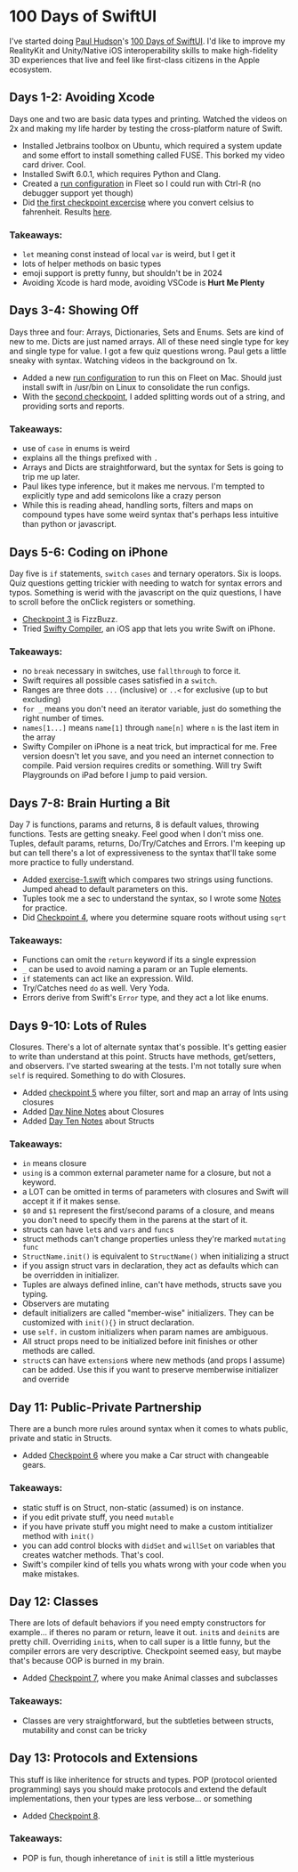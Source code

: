 # 100 Days of SwiftUI

I've started doing [Paul Hudson](https://x.com/twostraws)'s [100 Days of SwiftUI](https://www.hackingwithswift.com/100/swiftui). I'd like to improve my RealityKit and Unity/Native iOS interoperability skills to make high-fidelity 3D experiences that live and feel like first-class citizens in the Apple ecosystem.

## Days 1-2: Avoiding Xcode
Days one and two are basic data types and printing. Watched the videos on 2x and making my life harder by testing the cross-platform nature of Swift.
- Installed Jetbrains toolbox on Ubuntu, which required a system update and some effort to install something called FUSE. This borked my video card driver. Cool.
- Installed Swift 6.0.1, which requires Python and Clang.
- Created a [run configuration](.fleet/run.json) in Fleet so I could run with Ctrl-R (no debugger support yet though)
- Did [the first checkpoint excercise](https://www.hackingwithswift.com/quick-start/beginners/checkpoint-1) where you convert celsius to fahrenheit. Results [here](checkpoint-1.swift).

### Takeaways:
- `let` meaning const instead of local `var` is weird, but I get it
- lots of helper methods on basic types
- emoji support is pretty funny, but shouldn't be in 2024
- Avoiding Xcode is hard mode, avoiding VSCode is **Hurt Me Plenty**

## Days 3-4: Showing Off

Days three and four: Arrays, Dictionaries, Sets and Enums. Sets are kind of new to me. Dicts are just named arrays. All of these need single type for key and single type for value. I got a few quiz questions wrong. Paul gets a little sneaky with syntax. Watching videos in the background on 1x.

- Added a new [run configuration](.fleet/run.json) to run this on Fleet on Mac. Should just install swift in /usr/bin on Linux to consolidate the run configs.
- With the [second checkpoint](checkpoint-2.swift), I added splitting words out of a string, and providing sorts and reports.

### Takeaways:
- use of `case` in enums is weird
- explains all the things prefixed with `.`
- Arrays and Dicts are straightforward, but the syntax for Sets is going to trip me up later.
- Paul likes type inference, but it makes me nervous. I'm tempted to explicitly type and add semicolons like a crazy person
- While this is reading ahead, handling sorts, filters and maps on compound types have some weird syntax that's perhaps less intuitive than python or javascript.

## Days 5-6: Coding on iPhone

Day five is `if` statements, `switch` `cases` and ternary operators. Six is loops. Quiz questions getting trickier with needing to watch for syntax errors and typos. Something is werid with the javascript on the quiz questions, I have to scroll before the onClick registers or something.

- [Checkpoint 3](checkpoint-3.swift)  is FizzBuzz.
- Tried [Swifty Compiler](https://apps.apple.com/us/app/swifty-compiler/id1544749600), an iOS app that lets you write Swift on iPhone.

### Takeaways:
- no `break` necessary in switches, use `fallthrough` to force it.
- Swift requires all possible cases satisfied in a `switch`.
- Ranges are three dots `...` (inclusive) or `..<` for exclusive (up to but excluding)
- `for _` means you don't need an iterator variable, just do something the right number of times.
- `names[1...]` means `name[1]` through `name[n]` where `n` is the last item in the array
- Swifty Compiler on iPhone is a neat trick, but impractical for me. Free version doesn't let you save, and you need an internet connection to compile. Paid version requires credits or something. Will try Swift Playgrounds on iPad before I jump to paid version.

## Days 7-8: Brain Hurting a Bit

Day 7 is functions, params and returns, 8 is default values, throwing functions. Tests are getting sneaky. Feel good when I don't miss one. Tuples, default params, returns, Do/Try/Catches and Errors. I'm keeping up but can tell there's a lot of expressiveness to the syntax that'll take some more practice to fully understand.

- Added [exercise-1.swift](exercise-1.swift) which compares two strings using functions. Jumped ahead to default parameters on this.
- Tuples took me a sec to understand the syntax, so I wrote some [Notes](notes-day08.swift) for practice.
- Did [Checkpoint 4](checkpoint-4.swift), where you determine square roots without using `sqrt`

### Takeaways:
- Functions can omit the `return` keyword if its a single expression
- `_` can be used to avoid naming a param or an Tuple elements.
- `if` statements can act like an expression. Wild.
- Try/Catches need `do` as well. Very Yoda.
- Errors derive from Swift's `Error` type, and they act a lot like enums.

## Days 9-10: Lots of Rules

Closures. There's a lot of alternate syntax that's possible. It's getting easier to write than understand at this point. Structs have methods, get/setters, and observers. I've started swearing at the tests. I'm not totally sure when `self` is required. Something to do with Closures.

- Added [checkpoint 5](checkpoint-5.swift) where you filter, sort and map an array of Ints using closures
- Added [Day Nine Notes](notes-day09.swift) about Closures
- Added [Day Ten Notes](notes-day10.swift) about Structs

### Takeaways:
- `in` means closure
- `using` is a common external parameter name for a closure, but not a keyword.
- a LOT can be omitted in terms of parameters with closures and Swift will accept it if it makes sense.
- `$0` and `$1` represent the first/second params of a closure, and means you don't need to specify them in the parens at the start of it.
- structs can have `let`s and `vars` and `func`s
- struct methods can't change properties unless they're marked `mutating func`
- `StructName.init()` is equivalent to `StructName()` when initializing a struct
- if you assign struct vars in declaration, they act as defaults which can be overridden in initializer.
- Tuples are always defined inline, can't have methods, structs save you typing.
- Observers are mutating
- default initializers are called "member-wise" initializers. They can be customized with `init(){}` in struct declaration.
- use `self.` in custom initializers when param names are ambiguous.
- All struct props need to be initialized before init finishes or other methods are called.
- `struct`s can have `extension`s where new methods (and props I assume) can be added. Use this if you want to preserve memberwise initializer and override

## Day 11: Public-Private Partnership

There are a bunch more rules around syntax when it comes to whats public, private and static in Structs.

- Added [Checkpoint 6](checkpoint-6.swift) where you make a Car struct with changeable gears.

### Takeaways:
- static stuff is on Struct, non-static (assumed) is on instance.
- if you edit private stuff, you need `mutable`
- if you have private stuff you might need to make a custom intitializer method with `init()`
- you can add control blocks with `didSet` and `willSet` on variables that creates watcher methods. That's cool.
- Swift's compiler kind of tells you whats wrong with your code when you make mistakes.

## Day 12: Classes

There are lots of default behaviors if you need empty constructors for example... if theres no param or return, leave it out. `init`s and `deinit`s are pretty chill. Overriding `init`s, when to call super is a little funny, but the compiler errors are very descriptive. Checkpoint seemed easy, but maybe that's because OOP is burned in my brain.

- Added [Checkpoint 7](checkpoint-7.swift), where you make Animal classes and subclasses

### Takeaways:
- Classes are very straightforward, but the subtleties between structs, mutability and const can be tricky

## Day 13: Protocols and Extensions

This stuff is like inheritence for structs and types. POP (protocol oriented programming) says you should make protocols and extend the default implementations, then your types are less verbose... or something

- Added [Checkpoint 8](checkpoint-8.swift).

### Takeaways:

- POP is fun, though inheretance of `init` is still a little mysterious